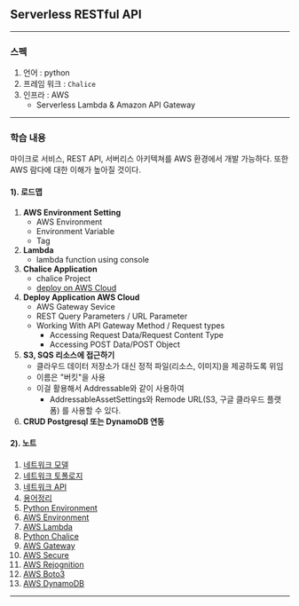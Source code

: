 ## Serverless RESTful API

---

### 스펙

1. 언어 : python 
2. 프레임 워크 : `Chalice` 
3. 인프라 : AWS 
   * Serverless Lambda & Amazon API Gateway

---

### 학습 내용 

마이크로 서비스, REST API, 서버리스 아키텍쳐를 AWS 환경에서 개발 가능하다.
또한 AWS 람다에 대한 이해가 높아질 것이다.

#### 1). 로드맵

1. **AWS Environment Setting**
    * AWS Environment
    * Environment Variable
    * Tag
2. **Lambda**
   * lambda function using console
3. **Chalice Application**
   * chalice Project
   * [deploy on AWS Cloud](https://www.udemy.com/course/aws-chalice-build-serverless-rest-apis-on-aws/?couponCode=KEEPLEARNING)
4. **Deploy Application AWS Cloud**
   * AWS Gateway Sevice
   * REST Query Parameters / URL Parameter
   * Working With API Gateway Method / Request types
      * Accessing Request Data/Request Content Type
      * Accessing POST Data/POST Object
5. **S3, SQS 리소스에 접근하기**
   * 클라우드 데이터 저장소가 대신 정적 파일(리소스, 이미지)을 제공하도록 위임
   * 이름은 "버킷"을 사용
   * 이걸 활용해서 Addressable와 같이 사용하여
     * AddressableAssetSettings와 Remode URL(S3, 구글 클라우드 플랫폼) 를 사용할 수 있다.
6. **CRUD Postgresql 또는 DynamoDB 연동**

#### 2). 노트

1. [네트워크 모델](./Doc/0_네트워크_모델.md)
2. [네트워크 토폴로지](./Doc/0_네트워크_토폴로지.md)
3. [네트워크 API](./Doc/0_네트워크_API.md)
4. [용어정리](./Doc/0_용어정리.md)
5. [Python Environment](./Doc/0_Python_Environment.md)
6. [AWS Environment](./Doc/1_AWS_Environment.md)
7. [AWS Lambda](./Doc/2_AWS_Lambda.md)
8. [Python Chalice](./Doc/3_Python_Chalice.md)
9. [AWS Gateway](./Doc/4_AWS_Gateway.md)
10. [AWS Secure](./Doc/5_AWS_Secure.md)
11. [AWS Rejognition](./Doc/6_AWS_Rejognition.md)
12. [AWS Boto3](./Doc/7_Python_Boto3.md)
13. [AWS DynamoDB](./Doc/8_AWS_DynamoDB.md.md)

---
